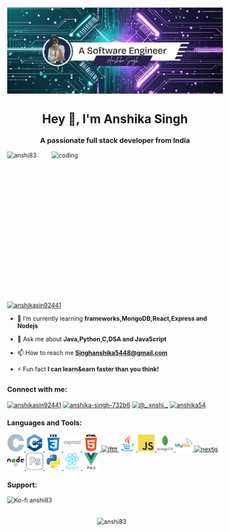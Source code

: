 ![logo](https://github.com/Anshi83/Anshi83/blob/main/Screen%20Shot%202025-06-23%20at%2010.53.39%20PM.png)
<h1 align="center">Hey 👋, I'm Anshika Singh</h1>
<h3 align="center">A passionate full stack developer from India</h3>
<img align="right" width="400" height="350"  alt="coding" src="https://tenor.com/view/pjsk-pjsk-anime-project-sekai-anime-project-sekai-25ji-gif-14260846717863156026.gif">
<p align="left"> <img src="https://komarev.com/ghpvc/?username=anshi83&label=Profile%20views&color=0e75b6&style=flat" alt="anshi83" /> </p>

<p align="left"> <a href="https://twitter.com/anshikasin92441" target="blank"><img src="https://img.shields.io/twitter/follow/anshikasin92441?logo=twitter&style=for-the-badge" alt="anshikasin92441" /></a> </p>

- 🌱 I’m currently learning **frameworks,MongoDB,React,Express and Nodejs**

- 💬 Ask me about **Java,Python,C,DSA and JavaScript**

- 📫 How to reach me **Singhanshika5448@gmail.com**

- ⚡ Fun fact **I can learn&earn faster than you think!**

<h3 align="left">Connect with me:</h3>
<p align="left">
<a href="https://twitter.com/anshikasin92441" target="blank"><img align="center" src="https://raw.githubusercontent.com/rahuldkjain/github-profile-readme-generator/master/src/images/icons/Social/twitter.svg" alt="anshikasin92441" height="30" width="40" /></a>
<a href="https://linkedin.com/in/anshika-singh-732b6" target="blank"><img align="center" src="https://raw.githubusercontent.com/rahuldkjain/github-profile-readme-generator/master/src/images/icons/Social/linked-in-alt.svg" alt="anshika-singh-732b6" height="30" width="40" /></a>
<a href="https://instagram.com/@_.xnshi._" target="blank"><img align="center" src="https://raw.githubusercontent.com/rahuldkjain/github-profile-readme-generator/master/src/images/icons/Social/instagram.svg" alt="@_.xnshi._" height="30" width="40" /></a>
<a href="https://www.leetcode.com/anshika54" target="blank"><img align="center" src="https://raw.githubusercontent.com/rahuldkjain/github-profile-readme-generator/master/src/images/icons/Social/leet-code.svg" alt="anshika54" height="30" width="40" /></a>
</p>

<h3 align="left">Languages and Tools:</h3>
<p align="left"> <a href="https://www.cprogramming.com/" target="_blank" rel="noreferrer"> <img src="https://raw.githubusercontent.com/devicons/devicon/master/icons/c/c-original.svg" alt="c" width="40" height="40"/> </a> <a href="https://www.w3schools.com/cpp/" target="_blank" rel="noreferrer"> <img src="https://raw.githubusercontent.com/devicons/devicon/master/icons/cplusplus/cplusplus-original.svg" alt="cplusplus" width="40" height="40"/> </a> <a href="https://www.w3schools.com/css/" target="_blank" rel="noreferrer"> <img src="https://raw.githubusercontent.com/devicons/devicon/master/icons/css3/css3-original-wordmark.svg" alt="css3" width="40" height="40"/> </a> <a href="https://expressjs.com" target="_blank" rel="noreferrer"> <img src="https://raw.githubusercontent.com/devicons/devicon/master/icons/express/express-original-wordmark.svg" alt="express" width="40" height="40"/> </a> <a href="https://www.w3.org/html/" target="_blank" rel="noreferrer"> <img src="https://raw.githubusercontent.com/devicons/devicon/master/icons/html5/html5-original-wordmark.svg" alt="html5" width="40" height="40"/> </a> <a href="https://ifttt.com/" target="_blank" rel="noreferrer"> <img src="https://www.vectorlogo.zone/logos/ifttt/ifttt-ar21.svg" alt="ifttt" width="40" height="40"/> </a> <a href="https://www.java.com" target="_blank" rel="noreferrer"> <img src="https://raw.githubusercontent.com/devicons/devicon/master/icons/java/java-original.svg" alt="java" width="40" height="40"/> </a> <a href="https://developer.mozilla.org/en-US/docs/Web/JavaScript" target="_blank" rel="noreferrer"> <img src="https://raw.githubusercontent.com/devicons/devicon/master/icons/javascript/javascript-original.svg" alt="javascript" width="40" height="40"/> </a> <a href="https://www.mongodb.com/" target="_blank" rel="noreferrer"> <img src="https://raw.githubusercontent.com/devicons/devicon/master/icons/mongodb/mongodb-original-wordmark.svg" alt="mongodb" width="40" height="40"/> </a> <a href="https://www.mysql.com/" target="_blank" rel="noreferrer"> <img src="https://raw.githubusercontent.com/devicons/devicon/master/icons/mysql/mysql-original-wordmark.svg" alt="mysql" width="40" height="40"/> </a> <a href="https://nextjs.org/" target="_blank" rel="noreferrer"> <img src="https://cdn.worldvectorlogo.com/logos/nextjs-2.svg" alt="nextjs" width="40" height="40"/> </a> <a href="https://nodejs.org" target="_blank" rel="noreferrer"> <img src="https://raw.githubusercontent.com/devicons/devicon/master/icons/nodejs/nodejs-original-wordmark.svg" alt="nodejs" width="40" height="40"/> </a> <a href="https://www.photoshop.com/en" target="_blank" rel="noreferrer"> <img src="https://raw.githubusercontent.com/devicons/devicon/master/icons/photoshop/photoshop-line.svg" alt="photoshop" width="40" height="40"/> </a> <a href="https://www.python.org" target="_blank" rel="noreferrer"> <img src="https://raw.githubusercontent.com/devicons/devicon/master/icons/python/python-original.svg" alt="python" width="40" height="40"/> </a> <a href="https://reactjs.org/" target="_blank" rel="noreferrer"> <img src="https://raw.githubusercontent.com/devicons/devicon/master/icons/react/react-original-wordmark.svg" alt="react" width="40" height="40"/> </a> <a href="https://vuejs.org/" target="_blank" rel="noreferrer"> <img src="https://raw.githubusercontent.com/devicons/devicon/master/icons/vuejs/vuejs-original-wordmark.svg" alt="vuejs" width="40" height="40"/> </a> </p>

<h3 align="left">Support:</h3>
<p><a href="https://ko-fi.com/Ko-fi anshi83"> <img align="left" src="https://cdn.ko-fi.com/cdn/kofi3.png?v=3" height="50" width="210" alt="Ko-fi anshi83" /></a></p><br><br>

<p><img align="center" src="https://github-readme-stats.vercel.app/api/top-langs?username=anshi83&show_icons=true&locale=en&layout=compact" alt="anshi83" /></p>

